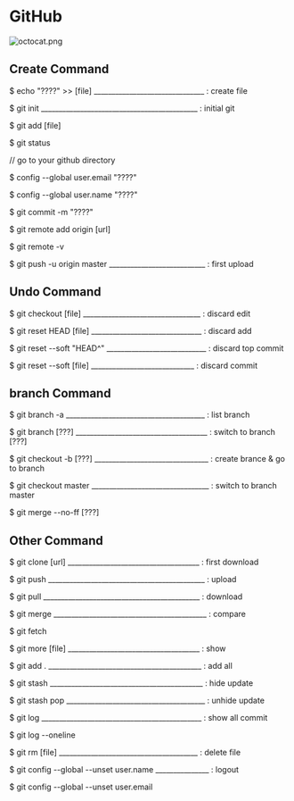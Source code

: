 # GitHub
![octocat.png](https://raw.githubusercontent.com/LITTL3BEAR/foo/master/octocat.png)

## Create Command
$ echo "????" >> [file] _______________________________ : create file

$ git init ____________________________________________ : initial git

$ git add [file]

$ git status

// go to your github directory

$ config --global user.email "????"

$ config --global user.name "????"

$ git commit -m "????"

$ git remote add origin [url]

$ git remote -v

$ git push -u origin master ___________________________ : first upload

## Undo Command
$ git checkout [file] _________________________________ : discard edit

$ git reset HEAD [file] _______________________________ : discard add

$ git reset --soft "HEAD^" ____________________________ : discard top commit

$ git reset --soft [file] _____________________________ : discard commit

## branch Command
$ git branch -a _______________________________________ : list branch

$ git branch [???] _____________________________________ : switch to branch [???]

$ git checkout -b [???] ________________________________ : create brance & go to branch

$ git checkout master _________________________________ : switch to branch master

$ git merge --no-ff [???]

## Other Command
$ git clone [url] _____________________________________ : first download

$ git push ____________________________________________ : upload

$ git pull ____________________________________________ : download

$ git merge ___________________________________________ : compare

$ git fetch

$ git more [file] _____________________________________ : show

$ git add . ___________________________________________ : add all

$ git stash ___________________________________________ : hide update

$ git stash pop _______________________________________ : unhide update

$ git log _____________________________________________ : show all commit

$ git log --oneline

$ git rm [file] _______________________________________ : delete file

$ git config --global --unset user.name _______________ : logout

$ git config --global --unset user.email



